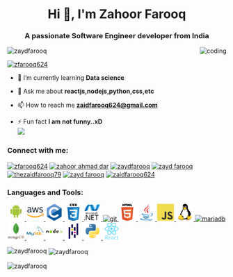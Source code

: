 <h1 align="center">Hi 👋, I'm Zahoor Farooq</h1>
<h3 align="center">A passionate Software Engineer developer from India</h3>
<img align="right" alt ="coding" src="https://camo.githubusercontent.com
/cae12fddd9d6982901d82580bdf321d81fb299141098ca1c2d4891870827bf17/68747470733a2f2f6d
69726f2e6d656469756d2e636f6d2f6d61782f313336302f302a37513379765349765f7430696f4a2d5a2e676966">

<p align="left"> <img src="https://komarev.com/ghpvc/?username=zaydfarooq&label=Profile%20views&color=0e75b6&style=flat" alt="zaydfarooq" /> </p>

<p align="left"> <a href="https://twitter.com/zfarooq624" target="blank"><img src="https://img.shields.io/twitter/follow/zfarooq624?logo=twitter&style=for-the-badge" alt="zfarooq624" /></a> </p>

- 🌱 I’m currently learning **Data science**

- 💬 Ask me about **reactjs,nodejs,python,css,etc**

- 📫 How to reach me **zaidfarooq624@gmail.com**

- ⚡ Fun fact **I am not funny..xD**<br>
<a href="https://www.buymeacoffee.com/zaidfarooq624"><img src="https://img.buymeacoffee.com/button-api/?text=Buy me a coffee&emoji=&slug=zaidfarooq624&button_colour=FF5F5F&font_colour=ffffff&font_family=Cookie&outline_colour=000000&coffee_colour=FFDD00" /></a>

<h3 align="left">Connect with me:</h3>
<p align="left">
<a href="https://twitter.com/zfarooq624" target="blank"><img align="center" src="https://raw.githubusercontent.com/rahuldkjain/github-profile-readme-generator/master/src/images/icons/Social/twitter.svg" alt="zfarooq624" height="30" width="40" /></a>
<a href="https://linkedin.com/in/Zahoor Ahmad Dar" target="blank"><img align="center" src="https://raw.githubusercontent.com/rahuldkjain/github-profile-readme-generator/master/src/images/icons/Social/linked-in-alt.svg" alt="zahoor ahmad dar" height="30" width="40" /></a>
<a href="https://stackoverflow.com/users/zaydfarooq" target="blank"><img align="center" src="https://raw.githubusercontent.com/rahuldkjain/github-profile-readme-generator/master/src/images/icons/Social/stack-overflow.svg" alt="zaydfarooq" height="30" width="40" /></a>
<a href="https://fb.com/zayd farooq" target="blank"><img align="center" src="https://raw.githubusercontent.com/rahuldkjain/github-profile-readme-generator/master/src/images/icons/Social/facebook.svg" alt="zayd farooq" height="30" width="40" /></a>
<a href="https://instagram.com/thezaidfarooq79" target="blank"><img align="center" src="https://raw.githubusercontent.com/rahuldkjain/github-profile-readme-generator/master/src/images/icons/Social/instagram.svg" alt="thezaidfarooq79" height="30" width="40" /></a>
<a href="https://www.youtube.com/c/zayd farooq" target="blank"><img align="center" src="https://raw.githubusercontent.com/rahuldkjain/github-profile-readme-generator/master/src/images/icons/Social/youtube.svg" alt="zayd farooq" height="30" width="40" /></a>
<a href="https://www.hackerrank.com/zaidfarooq624" target="blank"><img align="center" src="https://raw.githubusercontent.com/rahuldkjain/github-profile-readme-generator/master/src/images/icons/Social/hackerrank.svg" alt="zaidfarooq624" height="30" width="40" /></a>
</p>

<h3 align="left">Languages and Tools:</h3>
<p align="left"> <a href="https://developer.android.com" target="_blank" rel="noreferrer"> <img src="https://raw.githubusercontent.com/devicons/devicon/master/icons/android/android-original-wordmark.svg" alt="android" width="40" height="40"/> </a> <a href="https://aws.amazon.com" target="_blank" rel="noreferrer"> <img src="https://raw.githubusercontent.com/devicons/devicon/master/icons/amazonwebservices/amazonwebservices-original-wordmark.svg" alt="aws" width="40" height="40"/> </a> <a href="https://www.cprogramming.com/" target="_blank" rel="noreferrer"> <img src="https://raw.githubusercontent.com/devicons/devicon/master/icons/c/c-original.svg" alt="c" width="40" height="40"/> </a> <a href="https://www.w3schools.com/css/" target="_blank" rel="noreferrer"> <img src="https://raw.githubusercontent.com/devicons/devicon/master/icons/css3/css3-original-wordmark.svg" alt="css3" width="40" height="40"/> </a> <a href="https://dotnet.microsoft.com/" target="_blank" rel="noreferrer"> <img src="https://raw.githubusercontent.com/devicons/devicon/master/icons/dot-net/dot-net-original-wordmark.svg" alt="dotnet" width="40" height="40"/> </a> <a href="https://git-scm.com/" target="_blank" rel="noreferrer"> <img src="https://www.vectorlogo.zone/logos/git-scm/git-scm-icon.svg" alt="git" width="40" height="40"/> </a> <a href="https://www.w3.org/html/" target="_blank" rel="noreferrer"> <img src="https://raw.githubusercontent.com/devicons/devicon/master/icons/html5/html5-original-wordmark.svg" alt="html5" width="40" height="40"/> </a> <a href="https://www.java.com" target="_blank" rel="noreferrer"> <img src="https://raw.githubusercontent.com/devicons/devicon/master/icons/java/java-original.svg" alt="java" width="40" height="40"/> </a> <a href="https://developer.mozilla.org/en-US/docs/Web/JavaScript" target="_blank" rel="noreferrer"> <img src="https://raw.githubusercontent.com/devicons/devicon/master/icons/javascript/javascript-original.svg" alt="javascript" width="40" height="40"/> </a> <a href="https://www.linux.org/" target="_blank" rel="noreferrer"> <img src="https://raw.githubusercontent.com/devicons/devicon/master/icons/linux/linux-original.svg" alt="linux" width="40" height="40"/> </a> <a href="https://mariadb.org/" target="_blank" rel="noreferrer"> <img src="https://www.vectorlogo.zone/logos/mariadb/mariadb-icon.svg" alt="mariadb" width="40" height="40"/> </a> <a href="https://www.mongodb.com/" target="_blank" rel="noreferrer"> <img src="https://raw.githubusercontent.com/devicons/devicon/master/icons/mongodb/mongodb-original-wordmark.svg" alt="mongodb" width="40" height="40"/> </a> <a href="https://www.mysql.com/" target="_blank" rel="noreferrer"> <img src="https://raw.githubusercontent.com/devicons/devicon/master/icons/mysql/mysql-original-wordmark.svg" alt="mysql" width="40" height="40"/> </a> <a href="https://nodejs.org" target="_blank" rel="noreferrer"> <img src="https://raw.githubusercontent.com/devicons/devicon/master/icons/nodejs/nodejs-original-wordmark.svg" alt="nodejs" width="40" height="40"/> </a> <a href="https://pandas.pydata.org/" target="_blank" rel="noreferrer"> <img src="https://raw.githubusercontent.com/devicons/devicon/2ae2a900d2f041da66e950e4d48052658d850630/icons/pandas/pandas-original.svg" alt="pandas" width="40" height="40"/> </a> <a href="https://www.python.org" target="_blank" rel="noreferrer"> <img src="https://raw.githubusercontent.com/devicons/devicon/master/icons/python/python-original.svg" alt="python" width="40" height="40"/> </a> <a href="https://reactjs.org/" target="_blank" rel="noreferrer"> <img src="https://raw.githubusercontent.com/devicons/devicon/master/icons/react/react-original-wordmark.svg" alt="react" width="40" height="40"/> </a> </p>

<p><img align="left" src="https://github-readme-stats.vercel.app/api/top-langs?username=zaydfarooq&show_icons=true&locale=en&layout=compact" alt="zaydfarooq" /></p>

<p>&nbsp;<img align="center" src="https://github-readme-stats.vercel.app/api?username=zaydfarooq&show_icons=true&locale=en" alt="zaydfarooq" /></p>

<p><img align="center" src="https://github-readme-streak-stats.herokuapp.com/?user=zaydfarooq&" alt="zaydfarooq" /></p>
